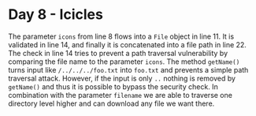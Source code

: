 # Day 8 - Icicles

The parameter `icons` from line 8 flows into a `File` object in line 11.
It is validated in line 14, and finally it is concatenated into a file
path in line 22. The check in line 14 tries to prevent a path traversal
vulnerability by comparing the file name to the parameter `icons`. The
method `getName()` turns input like `/../../../foo.txt` into `foo.txt`
and prevents a simple path traversal attack. However, if the input is
only `..` nothing is removed by `getName()` and thus it is possible to
bypass the security check. In combination with the parameter `filename`
we are able to traverse one directory level higher and can download any
file we want there.
